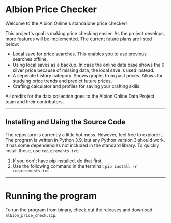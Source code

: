 # Albion Price Checker

Welcome to the Albion Online's standalone price checker!

This project's goal is making price checking easier. As the project develops, more features will be implemented.
The current future plans are listed below:
  - Local save for price searches. This enables you to use previous searches offline.
  - Using local saves as a backup. In case the online data base shows the 0 silver price because of missing data, the local save is used instead.
  - A seperate history category. Shows graphs from past prices. Allows for studying price trends and predict future prices.
  - Crafting calculator and profiles for saving your crafting skills.
 
All credits for the data collection goes to the Albion Online Data Project team and their contributors.

___

## Installing and Using the Source Code

The repository is currently a little hot mess. However, feel free to explore it.
The program is written in Python 3.9, but any Python version 3 should work. It has some dependencies not included in the standard library. 
To quickly install these, use `requirements.txt`.

1. If you don't have pip installed, do that first.
2. Use the following command in the terminal: `pip install -r requirements.txt`

___

# Running the program

To run the program from binary, check out the releases and download `albion_price_check.zip`.
